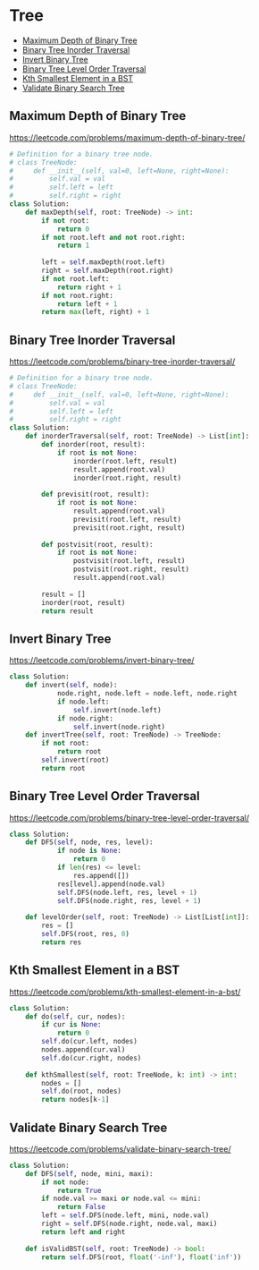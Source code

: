 # Tree

+ [Maximum Depth of Binary Tree](#maximum-depth-of-binary-tree)
+ [Binary Tree Inorder Traversal](#binary-tree-inorder-traversal)
+ [Invert Binary Tree](#invert-binary-tree)
+ [Binary Tree Level Order Traversal](#binary-tree-level-order-traversal)
+ [Kth Smallest Element in a BST](#kth-smallest-element-in-a-bst)
+ [Validate Binary Search Tree](#validate-binary-search-tree)

## Maximum Depth of Binary Tree

https://leetcode.com/problems/maximum-depth-of-binary-tree/

```python
# Definition for a binary tree node.
# class TreeNode:
#     def __init__(self, val=0, left=None, right=None):
#         self.val = val
#         self.left = left
#         self.right = right
class Solution:
    def maxDepth(self, root: TreeNode) -> int:
        if not root:
            return 0
        if not root.left and not root.right:
            return 1
        
        left = self.maxDepth(root.left)
        right = self.maxDepth(root.right)
        if not root.left:
            return right + 1
        if not root.right:
            return left + 1
        return max(left, right) + 1
```

## Binary Tree Inorder Traversal

https://leetcode.com/problems/binary-tree-inorder-traversal/

```python
# Definition for a binary tree node.
# class TreeNode:
#     def __init__(self, val=0, left=None, right=None):
#         self.val = val
#         self.left = left
#         self.right = right
class Solution:
    def inorderTraversal(self, root: TreeNode) -> List[int]:
        def inorder(root, result):
            if root is not None:
                inorder(root.left, result)
                result.append(root.val)
                inorder(root.right, result)
                
        def previsit(root, result):
            if root is not None:
                result.append(root.val)
                previsit(root.left, result)
                previsit(root.right, result)
                
        def postvisit(root, result):
            if root is not None:
                postvisit(root.left, result)
                postvisit(root.right, result)
                result.append(root.val)
                
        result = []
        inorder(root, result)
        return result
```

## Invert Binary Tree

https://leetcode.com/problems/invert-binary-tree/

```python
class Solution:
    def invert(self, node):
            node.right, node.left = node.left, node.right
            if node.left:
                self.invert(node.left)
            if node.right:
                self.invert(node.right)
    def invertTree(self, root: TreeNode) -> TreeNode:
        if not root:
            return root
        self.invert(root)
        return root
```

## Binary Tree Level Order Traversal

https://leetcode.com/problems/binary-tree-level-order-traversal/ 

```python
class Solution:
    def DFS(self, node, res, level):
            if node is None:
                return 0
            if len(res) <= level:
                res.append([])
            res[level].append(node.val)
            self.DFS(node.left, res, level + 1)
            self.DFS(node.right, res, level + 1)
            
    def levelOrder(self, root: TreeNode) -> List[List[int]]:
        res = []
        self.DFS(root, res, 0)
        return res
```

## Kth Smallest Element in a BST

https://leetcode.com/problems/kth-smallest-element-in-a-bst/

```python
class Solution:
    def do(self, cur, nodes):
        if cur is None:
            return 0
        self.do(cur.left, nodes)
        nodes.append(cur.val)
        self.do(cur.right, nodes)
        
    def kthSmallest(self, root: TreeNode, k: int) -> int:
        nodes = []
        self.do(root, nodes)
        return nodes[k-1]
```

## Validate Binary Search Tree

https://leetcode.com/problems/validate-binary-search-tree/

```python
class Solution:
    def DFS(self, node, mini, maxi):
        if not node:
            return True
        if node.val >= maxi or node.val <= mini:
            return False
        left = self.DFS(node.left, mini, node.val)
        right = self.DFS(node.right, node.val, maxi)
        return left and right
        
    def isValidBST(self, root: TreeNode) -> bool:
        return self.DFS(root, float('-inf'), float('inf'))
```